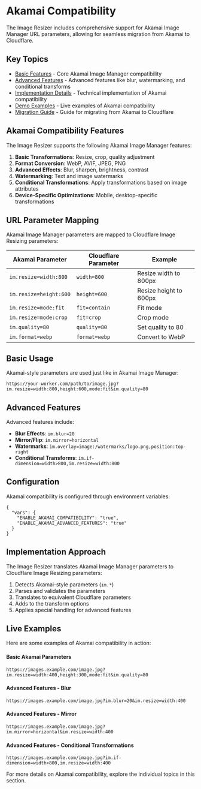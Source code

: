 # Akamai Compatibility

The Image Resizer includes comprehensive support for Akamai Image Manager URL parameters, allowing for seamless migration from Akamai to Cloudflare.

## Key Topics

- [Basic Features](basic-features.md) - Core Akamai Image Manager compatibility
- [Advanced Features](advanced-features.md) - Advanced features like blur, watermarking, and conditional transforms
- [Implementation Details](implementation.md) - Technical implementation of Akamai compatibility
- [Demo Examples](demos.md) - Live examples of Akamai compatibility
- [Migration Guide](migration-guide.md) - Guide for migrating from Akamai to Cloudflare

## Akamai Compatibility Features

The Image Resizer supports the following Akamai Image Manager features:

1. **Basic Transformations**: Resize, crop, quality adjustment
2. **Format Conversion**: WebP, AVIF, JPEG, PNG
3. **Advanced Effects**: Blur, sharpen, brightness, contrast
4. **Watermarking**: Text and image watermarks
5. **Conditional Transformations**: Apply transformations based on image attributes
6. **Device-Specific Optimizations**: Mobile, desktop-specific transformations

## URL Parameter Mapping

Akamai Image Manager parameters are mapped to Cloudflare Image Resizing parameters:

| Akamai Parameter | Cloudflare Parameter | Example |
|------------------|----------------------|---------|
| `im.resize=width:800` | `width=800` | Resize width to 800px |
| `im.resize=height:600` | `height=600` | Resize height to 600px |
| `im.resize=mode:fit` | `fit=contain` | Fit mode |
| `im.resize=mode:crop` | `fit=crop` | Crop mode |
| `im.quality=80` | `quality=80` | Set quality to 80 |
| `im.format=webp` | `format=webp` | Convert to WebP |

## Basic Usage

Akamai-style parameters are used just like in Akamai Image Manager:

```
https://your-worker.com/path/to/image.jpg?im.resize=width:800,height:600,mode:fit&im.quality=80
```

## Advanced Features

Advanced features include:

- **Blur Effects**: `im.blur=20`
- **Mirror/Flip**: `im.mirror=horizontal`
- **Watermarks**: `im.overlay=image:/watermarks/logo.png,position:top-right`
- **Conditional Transforms**: `im.if-dimension=width>800,im.resize=width:800`

## Configuration

Akamai compatibility is configured through environment variables:

```jsonc
{
  "vars": {
    "ENABLE_AKAMAI_COMPATIBILITY": "true",
    "ENABLE_AKAMAI_ADVANCED_FEATURES": "true"
  }
}
```

## Implementation Approach

The Image Resizer translates Akamai Image Manager parameters to Cloudflare Image Resizing parameters:

1. Detects Akamai-style parameters (`im.*`)
2. Parses and validates the parameters
3. Translates to equivalent Cloudflare parameters
4. Adds to the transform options
5. Applies special handling for advanced features

## Live Examples

Here are some examples of Akamai compatibility in action:

#### Basic Akamai Parameters
`https://images.example.com/image.jpg?im.resize=width:400,height:300,mode:fit&im.quality=80`

#### Advanced Features - Blur
`https://images.example.com/image.jpg?im.blur=20&im.resize=width:400`

#### Advanced Features - Mirror
`https://images.example.com/image.jpg?im.mirror=horizontal&im.resize=width:400`

#### Advanced Features - Conditional Transformations
`https://images.example.com/image.jpg?im.if-dimension=width>800,im.resize=width:400`

For more details on Akamai compatibility, explore the individual topics in this section.